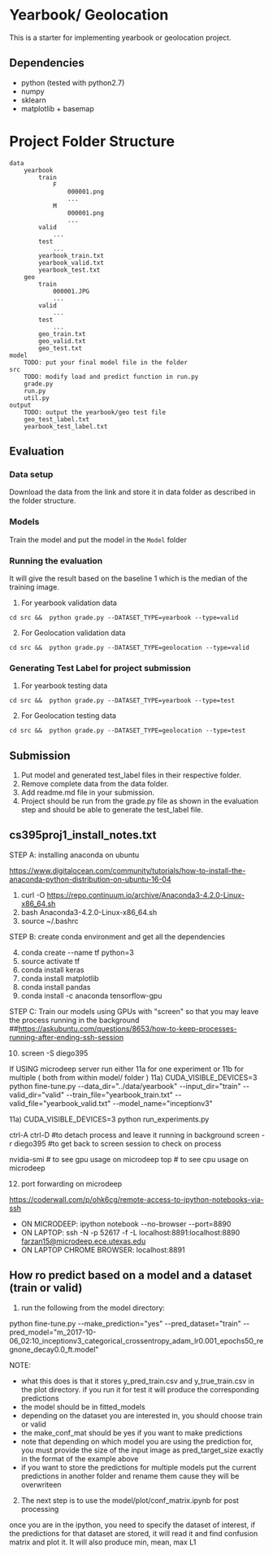 # Yearbook/ Geolocation
This is a starter for implementing yearbook or geolocation project.

## Dependencies
 * python (tested with python2.7)
 * numpy
 * sklearn
 * matplotlib + basemap

# Project Folder Structure
```
data
	yearbook
		train
			F
				000001.png
				...
			M
				000001.png
				...
		valid
			...
		test
			...
		yearbook_train.txt
		yearbook_valid.txt
		yearbook_test.txt
	geo
		train
			000001.JPG
			...
		valid
			...
		test
			...
		geo_train.txt
		geo_valid.txt
		geo_test.txt
model
	TODO: put your final model file in the folder
src
	TODO: modify load and predict function in run.py
	grade.py
	run.py
	util.py
output
	TODO: output the yearbook/geo test file
	geo_test_label.txt
	yearbook_test_label.txt
```

## Evaluation
### Data setup
Download the data from the link and store it in data folder as described in the folder structure.

### Models
Train the model and put the model in the `Model` folder

### Running the evaluation
It will give the result based on the baseline 1 which is the median of the training image.
1. For yearbook validation data
```
cd src &&  python grade.py --DATASET_TYPE=yearbook --type=valid
```

2. For Geolocation validation data
```
cd src &&  python grade.py --DATASET_TYPE=geolocation --type=valid
```

### Generating Test Label for project submission
1. For yearbook testing data
```
cd src &&  python grade.py --DATASET_TYPE=yearbook --type=test
```

2. For Geolocation testing data
```
cd src &&  python grade.py --DATASET_TYPE=geolocation --type=test
```

## Submission
1. Put model and generated test_label files in their respective folder.
2. Remove complete data from the data folder.
3. Add readme.md file in your submission.
4. Project should be run from the grade.py file as shown in the evaluation step and should be able to generate the test_label file.





## cs395proj1_install_notes.txt

STEP A: installing anaconda on ubuntu

https://www.digitalocean.com/community/tutorials/how-to-install-the-anaconda-python-distribution-on-ubuntu-16-04

1) curl -O https://repo.continuum.io/archive/Anaconda3-4.2.0-Linux-x86_64.sh
2) bash Anaconda3-4.2.0-Linux-x86_64.sh
3) source ~/.bashrc


STEP B: create conda environment and get all the dependencies

4) conda create --name tf python=3
5) source activate tf
6) conda install keras
7) conda install matplotlib
8) conda install pandas
9) conda install -c anaconda tensorflow-gpu

STEP C: Train our models using GPUs with "screen" so that you may leave the process running in the background
##https://askubuntu.com/questions/8653/how-to-keep-processes-running-after-ending-ssh-session

10) screen -S diego395

If USING microdeep server run either 11a for one experiment or 11b for multiple ( both from within model/ folder )
11a) CUDA_VISIBLE_DEVICES=3 python fine-tune.py --data_dir="../data/yearbook" --input_dir="train"
--valid_dir="valid" --train_file="yearbook_train.txt" --valid_file="yearbook_valid.txt"
--model_name="inceptionv3" 

11a) CUDA_VISIBLE_DEVICES=3 python run_experiments.py

ctrl-A ctrl-D  #to detach process and leave it running in background
screen -r diego395   #to get back to screen session to check on process

nvidia-smi  # to see gpu usage on microdeep
top         # to see cpu usage on microdeep



12) port forwarding on microdeep

https://coderwall.com/p/ohk6cg/remote-access-to-ipython-notebooks-via-ssh
- ON MICRODEEP:    ipython notebook --no-browser --port=8890
- ON LAPTOP: ssh -N -p 52617 -f -L localhost:8891:localhost:8890 farzan15@microdeep.ece.utexas.edu
- ON LAPTOP CHROME BROWSER:  localhost:8891


## How ro predict based on a model and a dataset (train or valid)
1) run the following from the model directory:

python fine-tune.py --make_prediction="yes" --pred_dataset="train" --pred_model="m_2017-10-06_02:10_inceptionv3_categorical_crossentropy_adam_lr0.001_epochs50_regnone_decay0.0_ft.model"


NOTE:
- what this does is that it stores y_pred_train.csv and y_true_train.csv in the plot directory. if you run it for test it will produce the corresponding predictions
- the model should be in fitted_models
- depending on the dataset you are interested in, you should choose train or valid
- the make_conf_mat should be yes if you want to make predictions
- note that depending on which model you are using the prediction for, you must provide the size of the input image as pred_target_size exactly in the format of the example above
- if you want to store the predictions for multiple models put the current predictions in another folder and rename them cause they will be overwriteen


2) The next step is to use the model/plot/conf_matrix.ipynb for post processing

once you are in the ipython, you need to specify the dataset of interest, if the predictions for that dataset are stored, it will read it and find confusion matrix and plot it. It will also produce min, mean, max L1 
